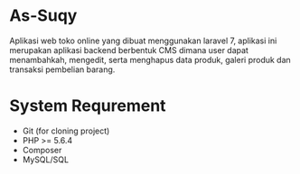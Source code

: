 # As-Suqy 
Aplikasi web toko online yang dibuat menggunakan laravel 7, aplikasi ini merupakan aplikasi backend berbentuk CMS dimana user dapat menambahkah, mengedit, serta menghapus data produk, galeri produk dan transaksi pembelian barang.

# System Requrement
- Git (for cloning project)
- PHP >= 5.6.4
- Composer
- MySQL/SQL

